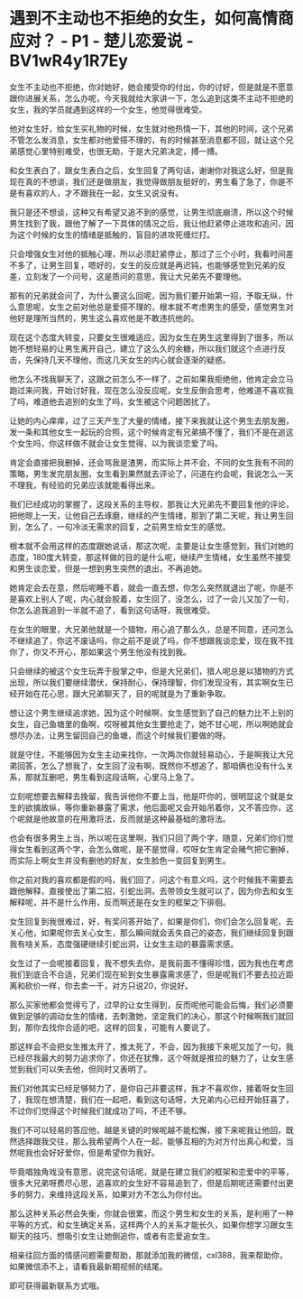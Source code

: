# 遇到不主动也不拒绝的女生，如何高情商应对？ - P1 - 楚儿恋爱说 - BV1wR4y1R7Ey

女生不主动也不拒绝，你对她好，她会接受你的付出，你的讨好，但是就是不愿意跟你进展关系，怎么办呢，今天我就给大家讲一下，怎么追到这类不主动不拒绝的女生，我的学员就遇到这样的一个女生，他觉得很难受。

他对女生好，给女生买礼物的时候，女生就对他热情一下，其他的时间，这个兄弟不管怎么发消息，女生都对他爱搭不理的，有的时候甚至消息都不回，就让这个兄弟感觉心里特别难受，也很无助，于是大兄弟决定，搏一搏。

和女生表白了，跟女生表白之后，女生回复了两句话，谢谢你对我这么好，但是我现在真的不想谈，我们还是做朋友，我觉得做朋友挺好的，男生看了急了，你是不是有喜欢的人，才不跟我在一起，女生又说没有。

我只是还不想谈，这种又有希望又追不到的感觉，让男生彻底崩溃，所以这个时候男生找到了我，跟他了解了一下具体的情况之后，我让他赶紧停止进攻和追问，因为这个时候的女生的情绪是抵触的，盲目的进攻死缠烂打。

只会增强女生对他的抵触心理，所以必须赶紧停止，那过了三个小时，我看时间差不多了，让男生回复，嗯好的，女生的反应就是再迟钝，也能够感觉到兄弟的反差，立刻发了一个问号，这是质问的意思，我让大兄弟先不要理他。

那有的兄弟就会问了，为什么要这么回呢，因为我们要开始第一招，予取无纵，什么意思呢，女生之前对他总是爱搭不理的，根本就不考虑男生的感受，感觉男生对他好是理所当然的，男生这么喜欢他是不敢违抗他的。

现在这个态度大转变，只要女生很难适应，因为女生在男生这里得到了很多，所以她不想轻易的让男生离开自己，建立了这么久的余糖，所以我们就这个点进行反击，先保持几天不理他，而这几天女生的内心就会逐渐的疑惑。

他怎么不找我聊天了，这跟之前怎么不一样了，之前如果我拒绝他，他肯定会立马跑过来问我，开始讨好我，现在怎么没反应呢，女生反倒会思考，他难道不喜欢我了吗，难道他去追别的女生了吗，女生被这个问题困扰了。

让她的内心痒痒，过了三天产生了大量的情绪，接下来我就让这个男生去朋友圈，发一条和其他女生一起玩的合照，这个时候肯定有兄弟搞不懂了，我们不是在追这个女生吗，你这样做不就会让女生觉得，以为我谈恋爱了吗。

肯定会直接把我删掉，还会骂我是渣男，而实际上并不会，不同的女生我有不同的策略，男生发完朋友圈，女生看到果然就去评论了，问道在约会呢，我说怎么一天不理我，有经验的兄弟应该就能看得出来。

我们已经成功的掌握了，这段关系的主导权，那我让大兄弟先不要回复他的评论，把他晾上一天，让他自己去琢磨，继续的产生情绪，那到了第二天呢，我让男生回到，怎么了，一句冷淡无需求的回复，之前男生给女生的感觉。

根本就不会用这样的态度跟她说话，那这次呢，主要是让女生感觉到，我们对她的态度，180度大转变，那这样做的目的是什么呢，继续产生情绪，女生虽然不接受和男生谈恋爱，但是一想到男生突然的退出，不再追她。

她肯定会去在意，然后呢睡不着，就会一直去想，你怎么突然就退出了呢，你是不是喜欢上别人了呢，内心就会胶着，女生回了，没怎么，过了一会儿又加了一句，你怎么追我追到一半就不追了，看到这句话呀，我很难受。

在女生的眼里，大兄弟他就是一个猎物，用心追了那么久，总是不同意，还问怎么不继续追了，你这不废话吗，你之前不是说了吗，你不想跟我谈恋爱，现在我不找你了，你又不开心，那如果这个男生他没有找到我。

只会继续的被这个女生玩弄于股掌之中，但是大兄弟们，猎人呢总是以猎物的方式出现，所以我们要继续潜伏，保持耐心，保持理智，你们发现没有，其实啊女生已经开始在花心思，跟大兄弟聊天了，目的呢就是为了重新争取。

想让这个男生继续追求她，因为这个时候啊，女生感觉到了自己的魅力比不上别的女生，自己鱼塘里的鱼啊，哎呀被其他女生要抢走了，她不甘心呢，所以啊她就会想尽办法，让男生留回自己的鱼塘，而这个时候我们要做的呀。

就是守住，不能够因为女生主动来找你，一次两次你就轻易动心，于是啊我让大兄弟回答，怎么了想我了，女生回了没有啊，既然你不想追了，那咱俩也没有什么关系，那就互删吧，男生看到这段话啊，心里马上急了。

立刻呢想要去解释去挽留，我告诉他你不要上当，他是吓你的，很明显这个就是女生的欲擒故纵，等你重新暴露了需求，他后面呢又会开始吊着你，又不答应你，这个呢就是他故意的在用激将法，反而就是这种最基础的激将法。

也会有很多男生上当，所以呢在这里啊，我们只回了两个字，随意，兄弟们你们觉得女生看到这两个字，会怎么做呢，是不是觉得，哎呀女生肯定会赌气把它删掉，而实际上啊女生并没有删他的好友，女生脸色一变回复到男生。

你之前对我的喜欢都是假的吗，我们回了，问这个有意义吗，这个时候我不需要去跟他解释，直接使出了第二招，引蛇出洞，去带领女生就可以了，因为你去和女生解释呢，并不是什么作用，反而啊还是在女生的框架之下徘徊。

女生回复到我很难过，好，有奖问答开始了，如果是你们，你们会怎么回复呢，去关心他，如果呢你去关心女生，那么瞬间就会丢失自己的姿态，我们继续回复到跟我有啥关系，态度强硬继续引蛇出洞，让女生主动的暴露需求感。

女生过了一会呢接着回复，我不想失去你，是我前面不懂得珍惜，因为我也在考虑我们到底合不合适，兄弟们现在轮到女生暴露需求感了，但是呢我们不要去拉近距离和砍价一样，你去卖一千，对方只说20，你说好。

那么买家他都会觉得亏了，过早的让女生得到，反而呢他可能会后悔，我们必须要做到足够的调动女生的情绪，去刺激她，坚定我们的决心，那这个时候啊我们就回到，那你去找你合适的吧，这样的回复，可能有人要说了。

那这样会不会把女生推太开了，推太死了，不会，因为我接下来呢又加了一句，我已经尽我最大的努力追求你了，你还在犹豫，这个呀就是推拉的魅力了，让女生感觉到我们可以失去他，但同时又表明了。

我们对他其实已经足够努力了，是你自己非要这样，我才不喜欢你，接着呀女生回了，我现在想清楚，我们在一起吧，看到这句话呀，大兄弟内心已经开始狂喜了，不过你们觉得这个时候我们就成功了吗，不还不够。

我们不可以轻易的答应他，越是关键的时候呢越不能松懈，接下来呢我让他回，既然选择跟我交往，那么我希望两个人在一起，能够互相的为对方付出真心和爱，当然呢我也会好好爱你，但是希望你为我好。

毕竟唱独角戏没有意思，说完这句话呢，就是在建立我们的框架和恋爱中的平等，很多大兄弟呀费尽心思，追喜欢的女生好不容易追到了，但是后期呢还需要付出更多的努力，来维持这段关系，如果对方不怎么为你付出。

那么这种关系必然会失衡，你就会很累，而这个男生和女生的关系，是利用了一种平等的方式，和女生确定关系，这样两个人的关系才能长久，如果你想学习跟女生聊天的技巧，想吸引女生让她倒追你，或者有恋爱追女生。

相亲往回方面的情感问题需要帮助，那就添加我的微信，cxl388，我来帮助你，如果微信添不上，请看我最新期视频的结尾。

即可获得最新联系方式哦。